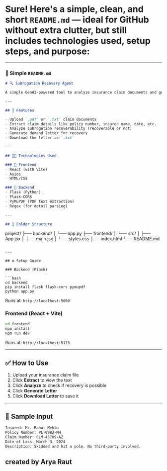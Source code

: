 # Sure! Here's a **simple, clean, and short `README.md`** — ideal for GitHub without extra clutter, but still includes **technologies used, setup steps, and purpose**:

---

### 📄 Simple `README.md`

```markdown
# 🔍 Subrogation Recovery Agent

A simple GenAI-powered tool to analyze insurance claim documents and generate subrogation demand letters automatically.

---

## 🚀 Features

- Upload `.pdf` or `.txt` claim documents
- Extract claim details like policy number, insured name, date, etc.
- Analyze subrogation recoverability (recoverable or not)
- Generate demand letter for recovery
- Download the letter as `.txt`

---

## 🧑‍💻 Technologies Used

### 🔹 Frontend
- React (with Vite)
- Axios
- HTML/CSS

### 🔹 Backend
- Flask (Python)
- Flask-CORS
- PyMuPDF (PDF text extraction)
- Regex (for detail parsing)

---

## 📁 Folder Structure

```

project/
├── backend/
│   └── app.py
├── frontend/
│   └── src/
│       ├── App.jsx
│       ├── main.jsx
│       └── styles.css
├── index.html
└── README.md

````

---

## ⚙️ Setup Guide

### Backend (Flask)

```bash
cd backend
pip install flask flask-cors pymupdf
python app.py
````

Runs at: `http://localhost:5000`

### Frontend (React + Vite)

```bash
cd frontend
npm install
npm run dev
```

Runs at: `http://localhost:5173`

---

## ✅ How to Use

1. Upload your insurance claim file
2. Click **Extract** to view the text
3. Click **Analyze** to check if recovery is possible
4. Click **Generate Letter**
5. Click **Download Letter** to save it

---

## 📝 Sample Input

```txt
Insured: Mr. Rahul Mehta
Policy Number: PL-9983-MH
Claim Number: CLM-45789-AZ
Date of Loss: March 3, 2024
Description: Skidded and hit a pole. No third-party involved.
```
## created by Arya Raut

